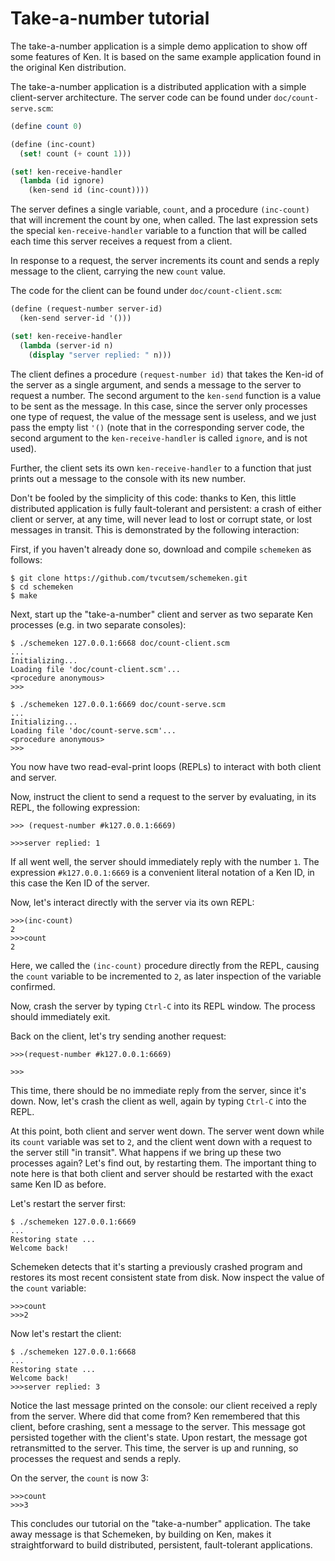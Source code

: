 Take-a-number tutorial
======================

The take-a-number application is a simple demo application to show off some features of Ken. It is based on the same example application found in the original Ken distribution.

The take-a-number application is a distributed application with a simple client-server architecture. The server code can be found under `doc/count-serve.scm`:

```scheme
(define count 0)

(define (inc-count)
  (set! count (+ count 1)))

(set! ken-receive-handler
  (lambda (id ignore)
    (ken-send id (inc-count))))
```

The server defines a single variable, `count`, and a procedure `(inc-count)` that will increment the count by one, when called. The last expression sets the special `ken-receive-handler` variable to a function that will be called each time this server receives a request from a client.

In response to a request, the server increments its count and sends a reply message to the client, carrying the new `count` value.

The code for the client can be found under `doc/count-client.scm`:

```scheme
(define (request-number server-id)
  (ken-send server-id '()))

(set! ken-receive-handler
  (lambda (server-id n)
    (display "server replied: " n)))
```

The client defines a procedure `(request-number id)` that takes the Ken-id of the server as a single argument, and sends a message to the server to request a number. The second argument to the `ken-send` function is a value to be sent as the message. In this case, since the server only processes one type of request, the value of the message sent is useless, and we just pass the empty list `'()` (note that in the corresponding server code, the second argument to the `ken-receive-handler` is called `ignore`, and is not used).

Further, the client sets its own `ken-receive-handler` to a function that just prints out a message to the console with its new number.

Don't be fooled by the simplicity of this code: thanks to Ken, this little distributed application is fully fault-tolerant and persistent: a crash of either client or server, at any time, will never lead to lost or corrupt state, or lost messages in transit. This is demonstrated by the following interaction:

First, if you haven't already done so, download and compile `schemeken` as follows:

```console
$ git clone https://github.com/tvcutsem/schemeken.git
$ cd schemeken
$ make
```

Next, start up the "take-a-number" client and server as two separate Ken processes (e.g. in two separate consoles):

```console
$ ./schemeken 127.0.0.1:6668 doc/count-client.scm
...
Initializing...
Loading file 'doc/count-client.scm'...
<procedure anonymous>
>>>
```

```console
$ ./schemeken 127.0.0.1:6669 doc/count-serve.scm
...
Initializing...
Loading file 'doc/count-serve.scm'...
<procedure anonymous>
>>>
```

You now have two read-eval-print loops (REPLs) to interact with both client and server.

Now, instruct the client to send a request to the server by evaluating, in its REPL, the following expression:

```console
>>> (request-number #k127.0.0.1:6669)

>>>server replied: 1
```

If all went well, the server should immediately reply with the number `1`. The expression `#k127.0.0.1:6669` is a convenient literal notation of a Ken ID, in this case the Ken ID of the server.

Now, let's interact directly with the server via its own REPL:

````console
>>>(inc-count)
2
>>>count
2
````

Here, we called the `(inc-count)` procedure directly from the REPL, causing the `count` variable to be incremented to `2`, as later inspection of the variable confirmed.

Now, crash the server by typing `Ctrl-C` into its REPL window. The process should immediately exit.

Back on the client, let's try sending another request:

````console
>>>(request-number #k127.0.0.1:6669)

>>>
````

This time, there should be no immediate reply from the server, since it's down. Now, let's crash the client as well, again by typing `Ctrl-C` into the REPL.

At this point, both client and server went down. The server went down while its `count` variable was set to `2`, and the client went down with a request to the server still "in transit". What happens if we bring up these two processes again? Let's find out, by restarting them. The important thing to note here is that both client and server should be restarted with the exact same Ken ID as before.

Let's restart the server first:

```console
$ ./schemeken 127.0.0.1:6669
...
Restoring state ...
Welcome back!
```

Schemeken detects that it's starting a previously crashed program and restores its most recent consistent state from disk. Now inspect the value of the `count` variable:

```console
>>>count
>>>2
```

Now let's restart the client:

```console
$ ./schemeken 127.0.0.1:6668
...
Restoring state ...
Welcome back!
>>>server replied: 3
```

Notice the last message printed on the console: our client received a reply from the server. Where did that come from? Ken remembered that this client, before crashing, sent a message to the server. This message got persisted together with the client's state. Upon restart, the message got retransmitted to the server. This time, the server is up and running, so processes the request and sends a reply.

On the server, the `count` is now 3:

```console
>>>count
>>>3
```

This concludes our tutorial on the "take-a-number" application. The take away message is that Schemeken, by building on Ken, makes it straightforward to build distributed, persistent, fault-tolerant applications.